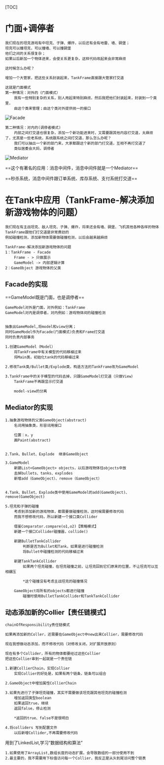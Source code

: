[TOC]

# 门面+调停者
    我们现在的坦克游戏有中坦克、子弹、爆炸，以后还有会有地雷、墙、碉堡；
    坦克可以撞坦克，可以撞墙、可以撞碉堡
    他们之间的关系很复杂；
    如果以后新加一个物体进来，会使关系更复杂，这样代码改起来会非常麻烦
    
    这时候怎么办呢？
    
    增加一个大管家，把这些关系封装起来，TankFrame直接跟大管家打交道
    
    这就是门面模式
    第一种情况：对外的（门面模式）
        我有一些特别复杂的关系，别人用起来特别麻烦，然后我把他们封装起来，封装到一个类里，
        由这个类来管理；由这个类对外提供统一的接口
        
![Facade](A6D682967F3542C083AA8238AF595BC5)  

    第二种情况：对内的(调停者模式)
        内部之间打交道也很复杂，添加一个新功能进来时，又需要跟其他内容打交道，太麻烦了，尤其是一些老系统，系统跟系统之间打交道，那么怎么办呢？
        我们可以抽出一个新的部门来，大家都跟这个新的部门打交道，互相不再打交道了
        类似居委会大妈，调停者
        
![Mediator](0D02BE24EDD54D30B79916ABB062EE82)

==这个有著名的应用：消息中间件，消息中间件就是一个Mediator==
    
==秒杀系统，消息中间件跟订单系统、库存系统、支付系统打交道==
    
# 在Tank中应用（TankFrame-解决添加新游戏物体的问题）

    我们现在有主战坦克、敌人坦克、子弹、爆炸，将来还会有墙、碉堡、飞机其他各种各样的物体
    TankFrame跟他们打交道是非常费劲的
    例如碰撞检测，添加新物体需要做碰撞检测，以后会越来越麻烦
    
    TankFrame-解决添加新游戏物体的问题
    1：TankFrame - Facade 
        Frame - > 只做展示
        GameModel -> 内部逻辑计算
    2：GameObject 游戏物体的父类
 
## Facade的实现

==GameModel既是门面，也是调停者==
    
    GameModel对外是门面，对外例如：TankFrame
    GameModel对内是调停者，对内例如：游戏物体间的碰撞检测


    抽象出GameModel,将model和view分离；
    同时GameModel作为Facade(门面模式)负责和Frame打交道
    同时负责内部事务
    
    1.创建GameModel（Model）
        将TankFrame中有关模型的代码移植过来
        将Main类，初始化tank的代码移植过来
        
    2.修改Tank类/Bullet类/Explode类，构造方法的TankFrame改为GameModel
        
    3.TankFrame中的关于模型的代码去掉，只跟GameModel打交道（只做View）
        TankFrame不再跟显示打交道
        
        model-view的分离
        
## Mediator的实现

    1.抽象游戏物体的父类GameObject(abstract)
        名词用抽象类，形容词用接口
        
        位置：x，y
        画Paint(abstract)
            
        
    2.Tank、Bullet、Explode  继承GameObject
    
    3.GameModel
        新建List<GameObject> objects，以后游戏物体往objects中放
        去掉bullets、tanks、explodes
        新增add（GameObject）、remove（GameObject）
        
        
    4.Tank、Bullet、Explode类中使用GameModel的add(GameObject)、remove(GameObject)
    
    5.坦克和子弹的碰撞
        考虑到添加新的游戏物体，都需要做碰撞检测，这时候需要修改代码
        而我不想修改代码，所以新建一个接口类Collider
    
        借鉴Comparator.compare(o1,o2)【策略模式】
        新建一个接口Collider碰撞器，collide()
        
        新建BulletTankCollider
            判断是否为Bullet和Tank，如果是进行碰撞检测
            将Bullet中碰撞检测的代码移植过来
        
        新建TankTankCollider
            如果两个坦克碰撞，在坦克碰撞之前，让坦克回到它们原来的位置，不让坦克可以互相碾压
            
            *这个碰撞没有考虑主战坦克的碰撞情况
        
        GameObject将所有的objects都进行碰撞
            碰撞时使用BulletTankCollider和TankTankCollider
        
        
## 动态添加新的Collier【责任链模式】

    chainOfResponsibility责任链模式

    如果再添加新的Coller，还需要在GameObject中new出来Collier，需要修改代码
    
    现在我想做动态添加，而不修改代码（对修改关闭，对扩展开放原则）

    现在有多个Collider，所有的物体都要经过这些Collier
    把这些Collier串到一起就是一个责任链
    
    1.新建CollierChain，实现Collier
        实现Collier的好处是，如果有两个链条，链条可以组合
    
    2.GameObject中增加属性CollierChain
    
    3.如果先进行了子弹坦克碰撞，其实不需要做该坦克跟其他坦克的碰撞检测
        增加返回类型boolean
        如果返回true，继续
        返回false，停止检测
        
        *返回的true、false不是很明白
        
    4.将colliders 写到配置文件
        以后新增Collider,不再需要修改代码
    
    
用到了LinkedList,学习“数据结构和算法”

    1.如果使用了ArrayList,数组长度的动态扩展，会导致数组的一部分使用不到
    2.最主要的，我不需要用下标值访问每一个Collier，我反正是从头到尾访问整个链表
    
    